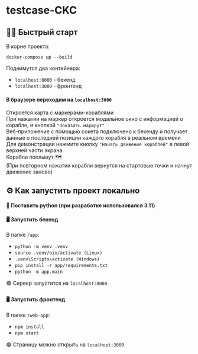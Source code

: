 # testcase-CKC

## :pirate_flag: Быстрый старт
В корне проекта:  

`docker-compose up --build`

Поднимутся два контейнера:
- `localhost:8000` - бекенд
- `localhost:3000` - фронтенд

#### В браузере переходим на `localhost:3000`  
Откроется карта с маркерами-кораблями   
При нажатии на маркер откроется модальное окно с информацией о корабле, и кнопкой `"Показать маршрут"`  
Веб-приложение с помощью сокета подключено к бекенду и получает данные о последней позиции
каждого корабля в реальном времени  
Для демонстрации нажмите кнопку `"Начать движение кораблей"` в левой верхней части экрана  
Корабли поплывут :world_map:  
(При повторном нажатии корабли вернутся на стартовые точки и начнут движение заново)

## :gear: Как запустить проект локально

#### :snake: Поставить python (при разработке использовался 3.11)  

#### :desktop_computer: Запустить бекенд
В папке `/app`:

- `python -m venv .venv`
- `source .venv/bin/activate (Linux)`  
- `.venv\Scripts\activate (Windows)`
- `pip install -r app/requirements.txt`
- `python -m app.main`  

:green_circle: Сервер запустится на `localhost:8000`

#### :desktop_computer: Запустить фронтенд
В папке `/web-app`:

- `npm install`
- `npm start`  

:green_circle: Страницу можно открыть на `localhost:3000`

